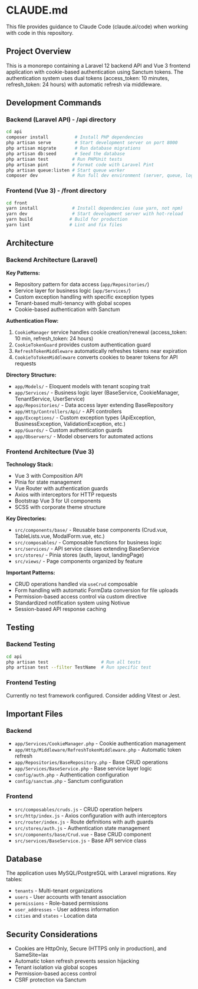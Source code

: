 # CLAUDE.md

This file provides guidance to Claude Code (claude.ai/code) when working with code in this repository.

## Project Overview

This is a monorepo containing a Laravel 12 backend API and Vue 3 frontend application with cookie-based authentication using Sanctum tokens. The authentication system uses dual tokens (access_token: 10 minutes, refresh_token: 24 hours) with automatic refresh via middleware.

## Development Commands

### Backend (Laravel API) - /api directory
```bash
cd api
composer install          # Install PHP dependencies
php artisan serve         # Start development server on port 8000
php artisan migrate       # Run database migrations
php artisan db:seed       # Seed the database
php artisan test         # Run PHPUnit tests
php artisan pint         # Format code with Laravel Pint
php artisan queue:listen # Start queue worker
composer dev             # Run full dev environment (server, queue, logs, vite)
```

### Frontend (Vue 3) - /front directory
```bash
cd front
yarn install             # Install dependencies (use yarn, not npm)
yarn dev                 # Start development server with hot-reload
yarn build              # Build for production
yarn lint               # Lint and fix files
```

## Architecture

### Backend Architecture (Laravel)

**Key Patterns:**
- Repository pattern for data access (`app/Repositories/`)
- Service layer for business logic (`app/Services/`)
- Custom exception handling with specific exception types
- Tenant-based multi-tenancy with global scopes
- Cookie-based authentication with Sanctum

**Authentication Flow:**
1. `CookieManager` service handles cookie creation/renewal (access_token: 10 min, refresh_token: 24 hours)
2. `CookieTokenGuard` provides custom authentication guard
3. `RefreshTokenMiddleware` automatically refreshes tokens near expiration
4. `CookieToTokenMiddleware` converts cookies to bearer tokens for API requests

**Directory Structure:**
- `app/Models/` - Eloquent models with tenant scoping trait
- `app/Services/` - Business logic layer (BaseService, CookieManager, TenantService, UserService)
- `app/Repositories/` - Data access layer extending BaseRepository
- `app/Http/Controllers/Api/` - API controllers
- `app/Exceptions/` - Custom exception types (ApiException, BusinessException, ValidationException, etc.)
- `app/Guards/` - Custom authentication guards
- `app/Observers/` - Model observers for automated actions

### Frontend Architecture (Vue 3)

**Technology Stack:**
- Vue 3 with Composition API
- Pinia for state management
- Vue Router with authentication guards
- Axios with interceptors for HTTP requests
- Bootstrap Vue 3 for UI components
- SCSS with corporate theme structure

**Key Directories:**
- `src/components/base/` - Reusable base components (Crud.vue, TableLists.vue, ModalForm.vue, etc.)
- `src/composables/` - Composable functions for business logic
- `src/services/` - API service classes extending BaseService
- `src/stores/` - Pinia stores (auth, layout, landingPage)
- `src/views/` - Page components organized by feature

**Important Patterns:**
- CRUD operations handled via `useCrud` composable
- Form handling with automatic FormData conversion for file uploads
- Permission-based access control via custom directive
- Standardized notification system using Notivue
- Session-based API response caching

## Testing

### Backend Testing
```bash
cd api
php artisan test                    # Run all tests
php artisan test --filter TestName  # Run specific test
```

### Frontend Testing
Currently no test framework configured. Consider adding Vitest or Jest.

## Important Files

### Backend
- `app/Services/CookieManager.php` - Cookie authentication management
- `app/Http/Middleware/RefreshTokenMiddleware.php` - Automatic token refresh
- `app/Repositories/BaseRepository.php` - Base CRUD operations
- `app/Services/BaseService.php` - Base service layer logic
- `config/auth.php` - Authentication configuration
- `config/sanctum.php` - Sanctum configuration

### Frontend
- `src/composables/cruds.js` - CRUD operation helpers
- `src/http/index.js` - Axios configuration with auth interceptors
- `src/router/index.js` - Route definitions with auth guards
- `src/stores/auth.js` - Authentication state management
- `src/components/base/Crud.vue` - Base CRUD component
- `src/services/BaseService.js` - Base API service class

## Database

The application uses MySQL/PostgreSQL with Laravel migrations. Key tables:
- `tenants` - Multi-tenant organizations
- `users` - User accounts with tenant association
- `permissions` - Role-based permissions
- `user_addresses` - User address information
- `cities` and `states` - Location data

## Security Considerations

- Cookies are HttpOnly, Secure (HTTPS only in production), and SameSite=lax
- Automatic token refresh prevents session hijacking
- Tenant isolation via global scopes
- Permission-based access control
- CSRF protection via Sanctum